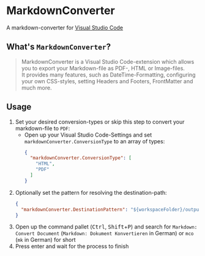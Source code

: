 # MarkdownConverter
A markdown-converter for [Visual Studio Code][VSCode]

## What's `MarkdownConverter`?
> MarkdownConverter is a Visual Studio Code-extension which allows you to export your Markdown-file as PDF-, HTML or Image-files.  
> It provides many features, such as DateTime-Formatting, configuring your own CSS-styles, setting Headers and Footers, FrontMatter and much more.

## Usage
 1. Set your desired conversion-types or skip this step to convert your markdown-file to `PDF`:
      - Open up your Visual Studio Code-Settings and set `markdownConverter.ConversionType` to an array of types:
        ```json
        {
          "markdownConverter.ConversionType": [
            "HTML",
            "PDF"
          ]
        }
        ```
 2. Optionally set the pattern for resolving the destination-path:
    ```json
    {
      "markdownConverter.DestinationPattern": "${workspaceFolder}/output/${dirname}/${basename}.${extension}"
    }
 3. Open up the command pallet (<kbd>Ctrl</kbd>, <kbd>Shift</kbd>+<kbd>P</kbd>) and search for `Markdown: Convert Document` (`Markdown: Dokument Konvertieren` in German) or `mco` (`mk` in German) for short
 4. Press enter and wait for the process to finish

<!--- References -->
[VSCode]: https://code.visualstudio.com/